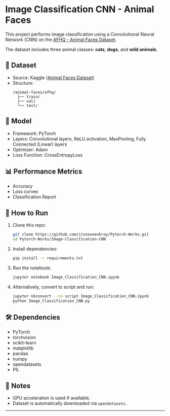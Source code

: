 # Image Classification CNN - Animal Faces

This project performs image classification using a Convolutional Neural Network (CNN) on the [AFHQ - Animal Faces Dataset](https://www.kaggle.com/datasets/andrewmvd/animal-faces).

The dataset includes three animal classes: **cats**, **dogs**, and **wild animals**.

## 📁 Dataset

- Source: Kaggle ([Animal Faces Dataset](https://www.kaggle.com/datasets/andrewmvd/animal-faces))
- Structure:
  ```
  /animal-faces/afhq/
    ├── train/
    ├── val/
    └── test/
  ```

## 🧠 Model

- Framework: PyTorch
- Layers: Convolutional layers, ReLU activation, MaxPooling, Fully Connected (Linear) layers
- Optimizer: Adam
- Loss Function: CrossEntropyLoss

## 📊 Performance Metrics

- Accuracy
- Loss curves
- Classification Report

## 🚀 How to Run

1. Clone this repo:
   ```bash
   git clone https://github.com/itsnaveenkroy/Pytorch-Works.git
   cd Pytorch-Works/Image-Classification-CNN
   ```

2. Install dependencies:
   ```bash
   pip install -r requirements.txt
   ```

3. Run the notebook:
   ```bash
   jupyter notebook Image_Classification_CNN.ipynb
   ```

4. Alternatively, convert to script and run:
   ```bash
   jupyter nbconvert --to script Image_Classification_CNN.ipynb
   python Image_Classification_CNN.py
   ```

## 🛠️ Dependencies

- PyTorch
- torchvision
- scikit-learn
- matplotlib
- pandas
- numpy
- opendatasets
- PIL

## 📌 Notes

- GPU acceleration is used if available.
- Dataset is automatically downloaded via `opendatasets`.

---
